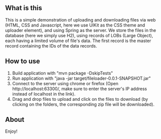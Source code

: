 ## What is this
This is a simple demonstration of uploading and downloading files via web (HTML, CSS and Javascript, here we use UIKit as the CSS theme and uploader element), and using Spring as the server.
We store the files in the database (here we simply use H2), using records of LOBs (Large Object), each having a limited volume of file's data. The first record is the master record containing the IDs of the data records.
  
## How to use
1. Build application with "mvn package -DskipTests"
2. Run application with "java -jar target/fileloader-0.0.1-SNAPSHOT.jar"
3. Connect to the server using chrome or firefox (Open http://localhost:63300/, make sure to enter the server's IP address instead of localhost in the link).
4. Drag and drop files to upload and click on the files to download (by clicking on the folders, the corresponding zip file will be downloaded).

## About

Enjoy!


